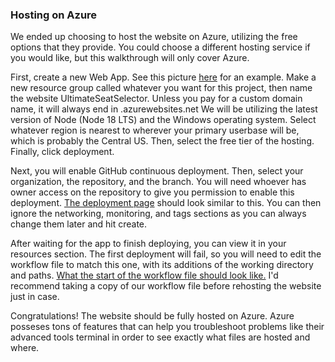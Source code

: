 ### Hosting on Azure

We ended up choosing to host the website on Azure, utilizing the free options that they provide. You could choose a different hosting service if you would like, but this walkthrough will only cover Azure.

First, create a new Web App. See this picture [here](https://github.com/UltimateSeatSelectorInc/UltimateSeatSelector/blob/main/DOCS/HOSTING_IMAGES/CREATING_THE_WEB_APP.png) for an example. Make a new resource group called whatever you want for this project, then name the website UltimateSeatSelector. Unless you pay for a custom domain name, it will always end in .azurewebsites.net We will be utilizing the latest version of Node (Node 18 LTS) and the Windows operating system. Select whatever region is nearest to wherever your primary userbase will be, which is probably the Central US. Then, select the free tier of the hosting. Finally, click deployment.

Next, you will enable GitHub continuous deployment. Then, select your organization, the repository, and the branch. You will need whoever has owner access on the repository to give you permission to enable this deployment. [The deployment page](https://github.com/UltimateSeatSelectorInc/UltimateSeatSelector/blob/main/DOCS/HOSTING_IMAGES/CONFIGURING_DEPLOYMENT.png) should look similar to this. You can then ignore the networking, monitoring, and tags sections as you can always change them later and hit create.

After waiting for the app to finish deploying, you can view it in your resources section. The first deployment will fail, so you will need to edit the workflow file to match this one, with its additions of the working directory and paths. [What the start of the workflow file should look like.](https://github.com/UltimateSeatSelectorInc/UltimateSeatSelector/blob/main/DOCS/HOSTING_IMAGES/WORKFLOW_FILE.png) I'd recommend taking a copy of our workflow file before rehosting the website just in case.

Congratulations! The website should be fully hosted on Azure. Azure posseses tons of features that can help you troubleshoot problems like their advanced tools terminal in order to see exactly what files are hosted and where.